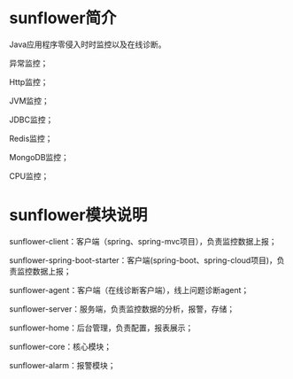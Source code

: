 # sunflower简介

Java应用程序零侵入时时监控以及在线诊断。

异常监控；

Http监控；

JVM监控；

JDBC监控；

Redis监控；

MongoDB监控；

CPU监控；

# sunflower模块说明

sunflower-client：客户端（spring、spring-mvc项目），负责监控数据上报；

sunflower-spring-boot-starter：客户端(spring-boot、spring-cloud项目)，负责监控数据上报；

sunflower-agent：客户端（在线诊断客户端），线上问题诊断agent；

sunflower-server：服务端，负责监控数据的分析，报警，存储；

sunflower-home：后台管理，负责配置，报表展示；

sunflower-core：核心模块；

sunflower-alarm：报警模块；

